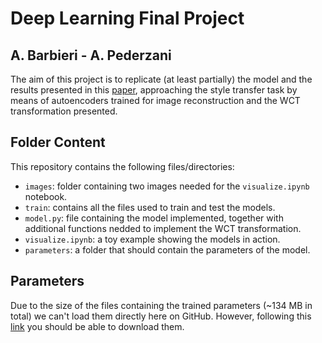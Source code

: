 # Deep Learning Final Project 
## A. Barbieri - A. Pederzani

The aim of this project is to replicate (at least partially) the model and the results presented in this [paper](https://proceedings.neurips.cc/paper_files/paper/2017/file/49182f81e6a13cf5eaa496d51fea6406-Paper.pdf), approaching the style transfer task by means 
of autoencoders trained for image reconstruction and the WCT transformation presented.

## Folder Content

This repository contains the following files/directories:
- `images`: folder containing two images needed for the `visualize.ipynb` notebook.
- `train`: contains all the files used to train and test the models.
- `model.py`: file containing the model implemented, together with additional functions nedded to implement the WCT transformation.
- `visualize.ipynb`: a toy example showing the models in action.
- `parameters`: a folder that should contain the parameters of the model.

## Parameters
Due to the size of the files containing the trained parameters (~134 MB in total) we can't load them directly here on GitHub. However, following this [link](https://units-my.sharepoint.com/:f:/g/personal/s280811_ds_units_it/EvOXWJCiPUNDraVgZXqt1bIBb9HDxPnJguzaJ7-0oRSY0A?e=Uoqkhr) you should be able to download them. 
